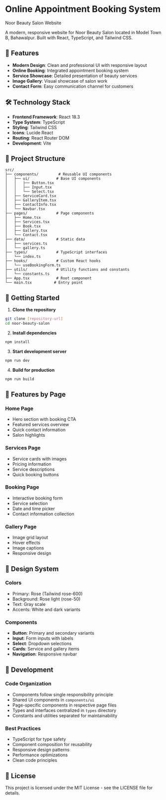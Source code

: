 # Online Appointment Booking System 
 Noor Beauty Salon Website


A modern, responsive website for Noor Beauty Salon located in Model Town B, Bahawalpur. Built with React, TypeScript, and Tailwind CSS.

## 🌟 Features

- **Modern Design**: Clean and professional UI with responsive layout
- **Online Booking**: Integrated appointment booking system
- **Service Showcase**: Detailed presentation of beauty services
- **Image Gallery**: Visual showcase of salon work
- **Contact Form**: Easy communication channel for customers

## 🛠️ Technology Stack

- **Frontend Framework**: React 18.3
- **Type System**: TypeScript
- **Styling**: Tailwind CSS
- **Icons**: Lucide React
- **Routing**: React Router DOM
- **Development**: Vite

## 📁 Project Structure

```
src/
├── components/         # Reusable UI components
│   ├── ui/            # Base UI components
│   │   ├── Button.tsx
│   │   ├── Input.tsx
│   │   └── Select.tsx
│   ├── ServiceCard.tsx
│   ├── GalleryItem.tsx
│   ├── ContactInfo.tsx
│   └── Navbar.tsx
├── pages/             # Page components
│   ├── Home.tsx
│   ├── Services.tsx
│   ├── Book.tsx
│   ├── Gallery.tsx
│   └── Contact.tsx
├── data/              # Static data
│   ├── services.ts
│   └── gallery.ts
├── types/             # TypeScript interfaces
│   └── index.ts
├── hooks/             # Custom React hooks
│   └── useBookingForm.ts
├── utils/             # Utility functions and constants
│   └── constants.ts
├── App.tsx            # Root component
└── main.tsx          # Entry point
```

## 🚀 Getting Started

1. **Clone the repository**
```bash
git clone [repository-url]
cd noor-beauty-salon
```

2. **Install dependencies**
```bash
npm install
```

3. **Start development server**
```bash
npm run dev
```

4. **Build for production**
```bash
npm run build
```

## 📱 Features by Page

### Home Page
- Hero section with booking CTA
- Featured services overview
- Quick contact information
- Salon highlights

### Services Page
- Service cards with images
- Pricing information
- Service descriptions
- Quick booking buttons

### Booking Page
- Interactive booking form
- Service selection
- Date and time picker
- Contact information collection

### Gallery Page
- Image grid layout
- Hover effects
- Image captions
- Responsive design


## 🎨 Design System

### Colors
- Primary: Rose (Tailwind rose-600)
- Background: Rose light (rose-50)
- Text: Gray scale
- Accents: White and dark variants

### Components
- **Button**: Primary and secondary variants
- **Input**: Form inputs with labels
- **Select**: Dropdown selections
- **Cards**: Service and gallery items
- **Navigation**: Responsive navbar

## 🔧 Development

### Code Organization
- Components follow single responsibility principle
- Shared UI components in `components/ui`
- Page-specific components in respective page files
- Types and interfaces centralized in `types` directory
- Constants and utilities separated for maintainability

### Best Practices
- TypeScript for type safety
- Component composition for reusability
- Responsive design patterns
- Performance optimizations
- Clean code principles


## 📄 License

This project is licensed under the MIT License - see the LICENSE file for details.


